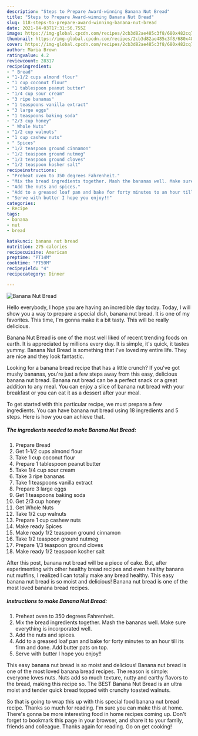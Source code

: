 ```yaml
---
description: "Steps to Prepare Award-winning Banana Nut Bread"
title: "Steps to Prepare Award-winning Banana Nut Bread"
slug: 118-steps-to-prepare-award-winning-banana-nut-bread
date: 2021-04-03T17:31:56.755Z
image: https://img-global.cpcdn.com/recipes/2cb3d82ae485c3f8/680x482cq70/banana-nut-bread-recipe-main-photo.jpg
thumbnail: https://img-global.cpcdn.com/recipes/2cb3d82ae485c3f8/680x482cq70/banana-nut-bread-recipe-main-photo.jpg
cover: https://img-global.cpcdn.com/recipes/2cb3d82ae485c3f8/680x482cq70/banana-nut-bread-recipe-main-photo.jpg
author: Maria Brown
ratingvalue: 4.2
reviewcount: 28317
recipeingredient:
- " Bread"
- "1-1/2 cups almond flour"
- "1 cup coconut flour"
- "1 tablespoon peanut butter"
- "1/4 cup sour cream"
- "3 ripe bananas"
- "1 teaspoons vanilla extract"
- "3 large eggs"
- "1 teaspoons baking soda"
- "2/3 cup honey"
- " Whole Nuts"
- "1/2 cup walnuts"
- "1 cup cashew nuts"
- " Spices"
- "1/2 teaspoon ground cinnamon"
- "1/2 teaspoon ground nutmeg"
- "1/3 teaspoon ground cloves"
- "1/2 teaspoon kosher salt"
recipeinstructions:
- "Preheat oven to 350 degrees Fahrenheit."
- "Mix the bread ingredients together. Mash the bananas well. Make sure everything is incorporated well."
- "Add the nuts and spices."
- "Add to a greased loaf pan and bake for forty minutes to an hour till its firm and done. Add butter pats on top."
- "Serve with butter I hope you enjoy!!"
categories:
- Recipe
tags:
- banana
- nut
- bread

katakunci: banana nut bread 
nutrition: 275 calories
recipecuisine: American
preptime: "PT14M"
cooktime: "PT59M"
recipeyield: "4"
recipecategory: Dinner

---
```



![Banana Nut Bread](https://img-global.cpcdn.com/recipes/2cb3d82ae485c3f8/680x482cq70/banana-nut-bread-recipe-main-photo.jpg)

Hello everybody, I hope you are having an incredible day today. Today, I will show you a way to prepare a special dish, banana nut bread. It is one of my favorites. This time, I'm gonna make it a bit tasty. This will be really delicious.

Banana Nut Bread is one of the most well liked of recent trending foods on earth. It is appreciated by millions every day. It is simple, it's quick, it tastes yummy. Banana Nut Bread is something that I've loved my entire life. They are nice and they look fantastic.

Looking for a banana bread recipe that has a little crunch? If you&#39;ve got mushy bananas, you&#39;re just a few steps away from this easy, delicious banana nut bread. Banana nut bread can be a perfect snack or a great addition to any meal. You can enjoy a slice of banana nut bread with your breakfast or you can eat it as a dessert after your meal.


To get started with this particular recipe, we must prepare a few ingredients. You can have banana nut bread using 18 ingredients and 5 steps. Here is how you can achieve that.

<!--inarticleads1-->

##### The ingredients needed to make Banana Nut Bread:

1. Prepare  Bread
1. Get 1-1/2 cups almond flour
1. Take 1 cup coconut flour
1. Prepare 1 tablespoon peanut butter
1. Take 1/4 cup sour cream
1. Take 3 ripe bananas
1. Take 1 teaspoons vanilla extract
1. Prepare 3 large eggs
1. Get 1 teaspoons baking soda
1. Get 2/3 cup honey
1. Get  Whole Nuts
1. Take 1/2 cup walnuts
1. Prepare 1 cup cashew nuts
1. Make ready  Spices
1. Make ready 1/2 teaspoon ground cinnamon
1. Take 1/2 teaspoon ground nutmeg
1. Prepare 1/3 teaspoon ground cloves
1. Make ready 1/2 teaspoon kosher salt


After this post, banana nut bread will be a piece of cake. But, after experimenting with other healthy bread recipes and even healthy banana nut muffins, I realized I can totally make any bread healthy. This easy banana nut bread is so moist and delicious! Banana nut bread is one of the most loved banana bread recipes. 

<!--inarticleads2-->

##### Instructions to make Banana Nut Bread:

1. Preheat oven to 350 degrees Fahrenheit.
1. Mix the bread ingredients together. Mash the bananas well. Make sure everything is incorporated well.
1. Add the nuts and spices.
1. Add to a greased loaf pan and bake for forty minutes to an hour till its firm and done. Add butter pats on top.
1. Serve with butter I hope you enjoy!!


This easy banana nut bread is so moist and delicious! Banana nut bread is one of the most loved banana bread recipes. The reason is simple: everyone loves nuts. Nuts add so much texture, nutty and earthy flavors to the bread, making this recipe so. The BEST Banana Nut Bread is an ultra moist and tender quick bread topped with crunchy toasted walnuts. 

So that is going to wrap this up with this special food banana nut bread recipe. Thanks so much for reading. I'm sure you can make this at home. There's gonna be more interesting food in home recipes coming up. Don't forget to bookmark this page in your browser, and share it to your family, friends and colleague. Thanks again for reading. Go on get cooking!
